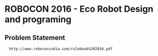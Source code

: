 # ROBOCON 2016 - Eco Robot Design and programing

 ## Problem Statement
      http://www.roboconindia.com/rulebook%202016.pdf
 
